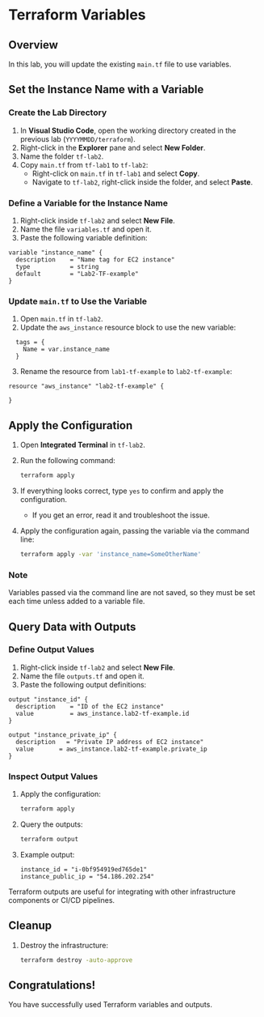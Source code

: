 # Terraform Variables&#x20;

## Overview

In this lab, you will update the existing `main.tf` file to use variables.

## Set the Instance Name with a Variable

### Create the Lab Directory

1. In **Visual Studio Code**, open the working directory created in the previous lab (`YYYYMMDD/terraform`).
2. Right-click in the **Explorer** pane and select **New Folder**.
3. Name the folder `tf-lab2`.
4. Copy `main.tf` from `tf-lab1` to `tf-lab2`:
   - Right-click on `main.tf` in `tf-lab1` and select **Copy**.
   - Navigate to `tf-lab2`, right-click inside the folder, and select **Paste**.

### Define a Variable for the Instance Name

1. Right-click inside `tf-lab2` and select **New File**.
2. Name the file `variables.tf` and open it.
3. Paste the following variable definition:

```hcl
variable "instance_name" {
  description    = "Name tag for EC2 instance"
  type           = string
  default        = "Lab2-TF-example"
}
```

### Update `main.tf` to Use the Variable

1. Open `main.tf` in `tf-lab2`.
2. Update the `aws_instance` resource block to use the new variable:

```hcl
  tags = {
    Name = var.instance_name
  }
```

3. Rename the resource from `lab1-tf-example` to `lab2-tf-example`:

```hcl
resource "aws_instance" "lab2-tf-example" {
 
}
```

## Apply the Configuration

1. Open **Integrated Terminal** in `tf-lab2`.

2. Run the following command:

   ```sh
   terraform apply
   ```

3. If everything looks correct, type `yes` to confirm and apply the configuration.
    * If you get an error, read it and troubleshoot the issue. 

4. Apply the configuration again, passing the variable via the command line:

   ```sh
   terraform apply -var 'instance_name=SomeOtherName'
   ```

### Note

Variables passed via the command line are not saved, so they must be set each time unless added to a variable file.

## Query Data with Outputs

### Define Output Values

1. Right-click inside `tf-lab2` and select **New File**.
2. Name the file `outputs.tf` and open it.
3. Paste the following output definitions:

```hcl
output "instance_id" {
  description    = "ID of the EC2 instance"
  value          = aws_instance.lab2-tf-example.id
}

output "instance_private_ip" {
  description   = "Private IP address of EC2 instance"
  value       = aws_instance.lab2-tf-example.private_ip
}
```

### Inspect Output Values

1. Apply the configuration:
   ```sh
   terraform apply
   ```
2. Query the outputs:
   ```sh
   terraform output
   ```
3. Example output:
   ```
   instance_id = "i-0bf954919ed765de1"
   instance_public_ip = "54.186.202.254"
   ```

Terraform outputs are useful for integrating with other infrastructure components or CI/CD pipelines.

## Cleanup

1. Destroy the infrastructure:
   ```sh
   terraform destroy -auto-approve
   ```

## Congratulations!

You have successfully used Terraform variables and outputs.
